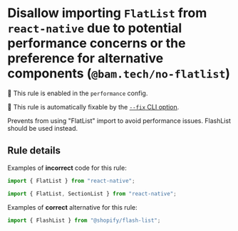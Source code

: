 # Disallow importing `FlatList` from `react-native` due to potential performance concerns or the preference for alternative components (`@bam.tech/no-flatlist`)

💼 This rule is enabled in the `performance` config.

🔧 This rule is automatically fixable by the [`--fix` CLI option](https://eslint.org/docs/latest/user-guide/command-line-interface#--fix).

<!-- end auto-generated rule header -->

Prevents from using "FlatList" import to avoid performance issues. FlashList should be used instead.

## Rule details

Examples of **incorrect** code for this rule:

```jsx
import { FlatList } from "react-native";
```

```jsx
import { FlatList, SectionList } from "react-native";
```

Examples of **correct** alternative for this rule:

```jsx
import { FlashList } from "@shopify/flash-list";
```
